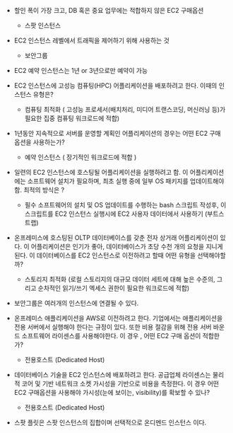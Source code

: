 - 할인 폭이 가장 크고, DB 혹은 중요 업무에는 적합하지 않은 EC2 구매옵션

  - 스팟 인스턴스

- EC2 인스턴스 레벨에서 트래픽을 제어하기 위해 사용하는 것

  - 보안그룹

- EC2 예약 인스턴스는 1년 or 3년으로만 예약이 가능

- EC2 인스턴스에 고성능 컴퓨팅(HPC) 어플리케이션을 배포하려고 한다. 이때의 인스턴스 유형은?

  - 컴퓨팅 최적화 ( 고성능 프로세서(배치처리, 미디어 트랜스코딩, 머신러닝 등)가 필요한 집중 컴퓨팅 워크로드에 적합)

- 1년동안 지속적으로 서버를 운영할 계획인 어플리케이션의 경우는 어떤 EC2 구매옵션을 사용하는가?

  - 예약 인스턴스 ( 장기적인 워크로드에 적합 )

- 일련의 EC2 인스턴스에 호스팅될 어플리케이션을 실행하려고 함. 이 어플리케이션에는 소프트웨어 설치가 필요하며, 최초 실행 중에 일부 OS 패키지를 업데이트해야함. 최적의 방식은 ?

  - 필수 소프트웨어의 설치 및 OS 업데이트를 수행하는 bash 스크립트 작성후, 이 스크립트를 EC2 인스턴스 실행시에 EC2 사용자 데이터에서 사용하기 (부트스트랩)

- 온프레미스에 호스팅된 OLTP 데이터베이스를 갖춘 전자 상거래 어플리케이션이 있다. 이 어플리케이션은 인기가 좋아, 데이터베이스가 초당 수천 개의 요청을 지니게된다. 이 데이터베이스를 EC2 인스턴스로 이전하려고 할때 어떤 유형을 선택해야할까?

  - 스토리지 최적화 (로컬 스토리지의 대규모 데이터 세트에 대해 높은 수준의, 그리고 순차적인 읽기/쓰기 엑세스 권한이 필요한 워크로드에 적합)

- 보안그룹은 여러개의 인스턴스에 연결될 수 있다.

- 온프레미스 애플리케이션을 AWS로 이전하려고 한다. 기업에서는 애플리케이션을 전용 서버에서 실행해야 한다는 규정이 있다. 또한 비용 절감을 위해 전용 서버 바운드 소프트웨어 라이센스를 사용해야한다. 이 경우 , 어떤 EC2 구매 옵션이 적합한가?

  - 전용호스트 (Dedicated Host)

- 데이터베이스 기술을 EC2 인스턴스에 배포하려고 한다. 공급업체 라이센스는 물리적 코어 및 기반 네트워크 소켓 가시성을 기반으로 비용을 측정한다. 이 경우 어떤 EC2 구매옵션을 사용해야 가시성(눈에 보이는, visibility)를 확보할 수 있나?

  - 전용호스트 (Dedicated Host)

- 스팟 플릿은 스팟 인스턴스의 집합이며 선택적으로 온디멘드 인스턴스 이다.
